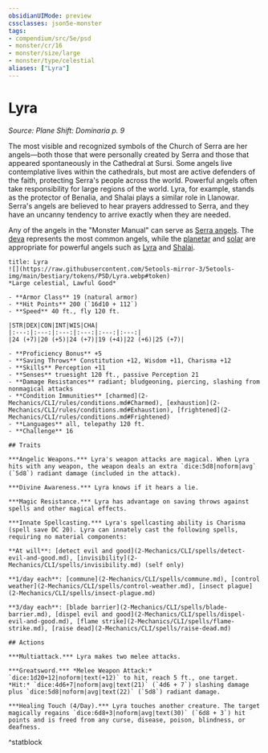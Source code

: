 ```yaml
---
obsidianUIMode: preview
cssclasses: json5e-monster
tags:
- compendium/src/5e/psd
- monster/cr/16
- monster/size/large
- monster/type/celestial
aliases: ["Lyra"]
---
```

# Lyra
*Source: Plane Shift: Dominaria p. 9*  

The most visible and recognized symbols of the Church of Serra are her angels—both those that were personally created by Serra and those that appeared spontaneously in the Cathedral at Sursi. Some angels live contemplative lives within the cathedrals, but most are active defenders of the faith, protecting Serra's people across the world. Powerful angels often take responsibility for large regions of the world. Lyra, for example, stands as the protector of Benalia, and Shalai plays a similar role in Llanowar. Serra's angels are believed to hear prayers addressed to Serra, and they have an uncanny tendency to arrive exactly when they are needed.

Any of the angels in the "Monster Manual" can serve as [Serra angels](2-Mechanics/CLI/bestiary/celestial/serra-angel-psd.md). The [deva](2-Mechanics/CLI/bestiary/celestial/deva.md) represents the most common angels, while the [planetar](2-Mechanics/CLI/bestiary/celestial/planetar.md) and [solar](2-Mechanics/CLI/bestiary/celestial/solar.md) are appropriate for powerful angels such as [Lyra](2-Mechanics/CLI/bestiary/npc/lyra-psd.md) and [Shalai](2-Mechanics/CLI/bestiary/npc/shalai-psd.md).

```ad-statblock
title: Lyra
![](https://raw.githubusercontent.com/5etools-mirror-3/5etools-img/main/bestiary/tokens/PSD/Lyra.webp#token)
*Large celestial, Lawful Good*

- **Armor Class** 19 (natural armor)
- **Hit Points** 200 (`16d10 + 112`)
- **Speed** 40 ft., fly 120 ft.

|STR|DEX|CON|INT|WIS|CHA|
|:---:|:---:|:---:|:---:|:---:|:---:|
|24 (+7)|20 (+5)|24 (+7)|19 (+4)|22 (+6)|25 (+7)|

- **Proficiency Bonus** +5
- **Saving Throws** Constitution +12, Wisdom +11, Charisma +12
- **Skills** Perception +11
- **Senses** truesight 120 ft., passive Perception 21
- **Damage Resistances** radiant; bludgeoning, piercing, slashing from nonmagical attacks
- **Condition Immunities** [charmed](2-Mechanics/CLI/rules/conditions.md#Charmed), [exhaustion](2-Mechanics/CLI/rules/conditions.md#Exhaustion), [frightened](2-Mechanics/CLI/rules/conditions.md#Frightened)
- **Languages** all, telepathy 120 ft.
- **Challenge** 16

## Traits

***Angelic Weapons.*** Lyra's weapon attacks are magical. When Lyra hits with any weapon, the weapon deals an extra `dice:5d8|noform|avg` (`5d8`) radiant damage (included in the attack).

***Divine Awareness.*** Lyra knows if it hears a lie.

***Magic Resistance.*** Lyra has advantage on saving throws against spells and other magical effects.

***Innate Spellcasting.*** Lyra's spellcasting ability is Charisma (spell save DC 20). Lyra can innately cast the following spells, requiring no material components:

**At will**: [detect evil and good](2-Mechanics/CLI/spells/detect-evil-and-good.md), [invisibility](2-Mechanics/CLI/spells/invisibility.md) (self only)

**1/day each**: [commune](2-Mechanics/CLI/spells/commune.md), [control weather](2-Mechanics/CLI/spells/control-weather.md), [insect plague](2-Mechanics/CLI/spells/insect-plague.md)

**3/day each**: [blade barrier](2-Mechanics/CLI/spells/blade-barrier.md), [dispel evil and good](2-Mechanics/CLI/spells/dispel-evil-and-good.md), [flame strike](2-Mechanics/CLI/spells/flame-strike.md), [raise dead](2-Mechanics/CLI/spells/raise-dead.md)

## Actions

***Multiattack.*** Lyra makes two melee attacks.

***Greatsword.*** *Melee Weapon Attack:* `dice:1d20+12|noform|text(+12)` to hit, reach 5 ft., one target. *Hit:* `dice:4d6+7|noform|avg|text(21)` (`4d6 + 7`) slashing damage plus `dice:5d8|noform|avg|text(22)` (`5d8`) radiant damage.

***Healing Touch (4/Day).*** Lyra touches another creature. The target magically regains `dice:6d8+3|noform|avg|text(30)` (`6d8 + 3`) hit points and is freed from any curse, disease, poison, blindness, or deafness.
```
^statblock